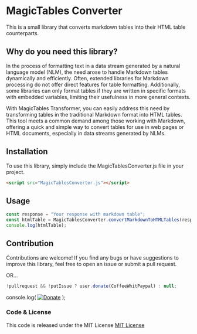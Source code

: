 # MagicTables Converter

This is a small library that converts markdown tables into their HTML table counterparts.

## Why do you need this library?

In the process of formatting text in a data stream generated by a natural language model (NLM), the need arose to handle Markdown tables dynamically and efficiently. Often, extended libraries for Markdown processing do not offer direct features for table formatting. Additionally, some libraries can only format tables if they are written in specific formats with embedded variables, limiting their usefulness in more general contexts.

With MagicTables Transformer, you can easily address this need by transforming tables in the traditional Markdown format into HTML tables. This tool meets a common demand among those working with Markdown, offering a quick and simple way to convert tables for use in web pages or HTML documents, especially in data streams generated by NLMs.


## Installation
To use this library, simply include the MagicTablesConverter.js file in your project.

```html
<script src="MagicTablesConverter.js"></script>
```
## Usage

```javascript
const response = "Your response with markdown table";
const htmlTable = MagicTablesConverter.convertMarkdownToHTMLTables(response);
console.log(htmlTable);
```

## Contribution
Contributions are welcome! If you find any bugs or have suggestions to improve this library, feel free to open an issue or submit a pull request. 

OR...


```javascript
!pullrequest && !putIssue ? user.donate(CoffeeWhitPaypal) : null;
```

console.log( [![Donate](https://img.shields.io/badge/Donate-PayPal-green.svg)](https://www.paypal.me/borjaoteroferreira) );

### Code & License
This code is released under the MIT License
[MIT License](https://github.com/BorjaOteroFerreira/MagicTables/blob/main/LICENSE)

